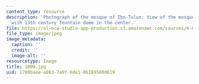 ```yaml
---
content_type: resource
description: 'Photograph of the mosque of Ibn-Tulun: View of the mosque courtyard
  with 13th century fountain dome in the center.'
file: https://ol-ocw-studio-app-production.s3.amazonaws.com/courses/4-615-the-architecture-of-cairo-spring-2002/1708baeea8837a9f6de106189500d619_1009.jpg
file_type: image/jpeg
image_metadata:
  caption: ''
  credit: ''
  image-alt: ''
resourcetype: Image
title: 1009.jpg
uid: 1708baee-a883-7a9f-6de1-06189500d619
---
```

